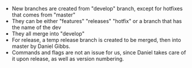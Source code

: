 * New branches are created from "develop" branch, except for hotfixes that comes from "master"
* They can be either "features" "releases" "hotfix" or a branch that has the name of the dev
* They all merge into "develop"
* For release, a temp release branch is created to be merged, then into master by Daniel Gibbs.
* Commands and flags are not an issue for us, since Daniel takes care of it upon release, as well as version numbering.